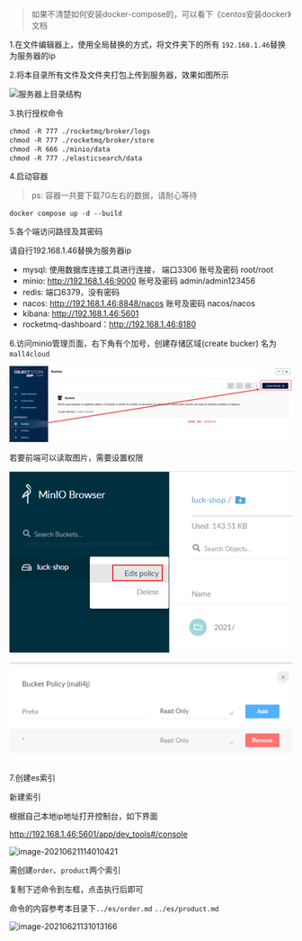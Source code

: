 > 如果不清楚如何安装docker-compose的，可以看下《centos安装docker》文档

1.在文件编辑器上，使用全局替换的方式，将文件夹下的所有 `192.168.1.46`替换为服务器的ip

2.将本目录所有文件及文件夹打包上传到服务器，效果如图所示

![服务器上目录结构](../img/开发环境搭建/服务器上目录结构.png)

3.执行授权命令

```
chmod -R 777 ./rocketmq/broker/logs
chmod -R 777 ./rocketmq/broker/store
chmod -R 666 ./minio/data
chmod -R 777 ./elasticsearch/data
```

4.启动容器

> ps: 容器一共要下载7G左右的数据，请耐心等待

```
docker compose up -d --build
```


5.各个端访问路径及其密码

请自行192.168.1.46替换为服务器ip

 - mysql: 使用数据库连接工具进行连接， 端口3306 账号及密码 root/root
 - minio: http://192.168.1.46:9000 账号及密码 admin/admin123456
 - redis: 端口6379，没有密码
 - nacos: http://192.168.1.46:8848/nacos 账号及密码 nacos/nacos
 - kibana: http://192.168.1.46:5601
 - rocketmq-dashboard：http://192.168.1.46:8180


6.访问minio管理页面，右下角有个加号，创建存储区域(create bucker) 名为`mall4cloud`

![image-20210616090042502](../img/中间件安装/minio新建桶.png)

若要前端可以读取图片，需要设置权限

![image-20210629112059876](../img/中间件安装/minio设置权限.png)

![](../img/中间件安装/minio设置权限-2.png)

7.创建es索引

新建索引

根据自己本地ip地址打开控制台，如下界面

http://192.168.1.46:5601/app/dev_tools#/console

![image-20210621114010421](../img/中间件安装/es新建索引-1.png)

需创建`order`、`product`两个索引

复制下述命令到左框，点击执行后即可

命令的内容参考本目录下`../es/order.md` `../es/product.md`

![image-20210621131013166](../img/中间件安装/es新建索引-2.png)


